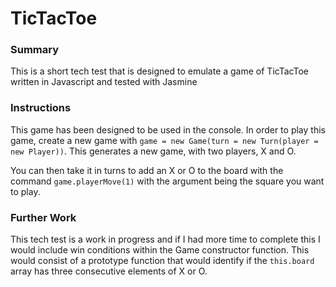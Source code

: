 # TicTacToe

### Summary

This is a short tech test that is designed to emulate a game of TicTacToe written in Javascript and tested with Jasmine

### Instructions

This game has been designed to be used in the console. In order to play this game, create a new game with `game = new Game(turn = new Turn(player = new Player))`. This generates a new game, with two players, X and O.

You can then take it in turns to add an X or O to the board with the command `game.playerMove(1)` with the argument being the square you want to play.

### Further Work

This tech test is a work in progress and if I had more time to complete this I would include win conditions within the Game constructor function. This would consist of a prototype function that would identify if the `this.board` array has three consecutive elements of X or O.
